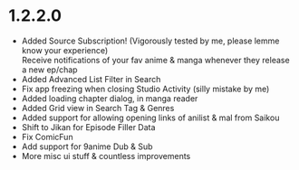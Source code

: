 # 1.2.2.0

- Added Source Subscription! (Vigorously tested by me, please lemme know your experience)
<br>Receive notifications of your fav anime & manga whenever they release a new ep/chap
- Added Advanced List Filter in Search
- Fix app freezing when closing Studio Activity (silly mistake by me)
- Added loading chapter dialog, in manga reader
- Added Grid view in Search Tag & Genres
- Added support for allowing opening links of anilist & mal from Saikou
- Shift to Jikan for Episode Filler Data
- Fix ComicFun
- Add support for 9anime Dub & Sub
- More misc ui stuff & countless improvements